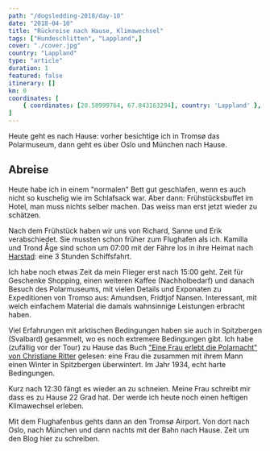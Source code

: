 ```yaml
---
path: "/dogsledding-2018/day-10"
date: "2018-04-10"
title: "Rückreise nach Hause, Klimawechsel"
tags: ["Hundeschlitten", "Lappland",]
cover: "./cover.jpg"
country: "Lappland"
type: "article"
duration: 1
featured: false
itinerary: []
km: 0
coordinates: [
    { coordinates: [20.58999764, 67.843163294], country: 'Lappland' },
]
---
```


Heute geht es nach Hause: vorher besichtige ich in Tromsø das Polarmuseum, dann geht es über Oslo und München nach Hause.


## Abreise

Heute habe ich in einem "normalen" Bett gut geschlafen, wenn es auch nicht so kuschelig wie im Schlafsack war. Aber dann: Frühstücksbuffet im Hotel, man muss nichts selber machen. Das weiss man erst jetzt wieder zu schätzen.

Nach dem Frühstück haben wir uns von Richard, Sanne und Erik verabschiedet. Sie mussten schon früher zum Flughafen als ich. Kamilla und Trond Åge sind schon um 07:00 mit der Fähre los in ihre Heimat nach [Harstad](https://www.google.com/maps/d/edit?mid=1bJvtL_UPfaJKn3Gm0KyzY3Ejy0qqTSQh&ll=69.2179266418466%2C17.748387099999945&z=8): eine 3 Stunden Schiffsfahrt.

Ich habe noch etwas Zeit da mein Flieger erst nach 15:00 geht. Zeit für Geschenke Shopping, einen weiteren Kaffee (Nachholbedarf) und danach Besuch des Polarmuseums, mit vielen Details und Exponaten zu Expeditionen von Tromso aus: Amundsen, Fridtjof Nansen. Interessant, mit welch einfachem Material die damals wahnsinnige Leistungen erbracht haben.

<photo-composition>
<rehype-image src="IMG_1451.JPG"></rehype-image>
<rehype-image src="IMG_1448.JPG"></rehype-image>
<rehype-image src="IMG_1466.JPG"></rehype-image>
</photo-composition>

Viel Erfahrungen mit arktischen Bedingungen haben sie auch in Spitzbergen (Svalbard) gesammelt, wo es noch extremere Bedingungen gibt. Ich habe (zufällig vor der Tour) zu Hause das Buch ["Eine Frau erlebt die Polarnacht" von Christiane Ritter](https://www.amazon.de/Eine-Frau-erlebt-die-Polarnacht/dp/3548235662) gelesen: eine Frau die zusammen mit ihrem Mann einen Winter in Spitzbergen überwintert. Im Jahr 1934, echt harte Bedingungen.

<photo-composition>
<rehype-image src="IMG_1457.JPG"></rehype-image>
<rehype-image src="IMG_1462.JPG"></rehype-image>
</photo-composition>

Kurz nach 12:30 fängt es wieder an zu schneien. Meine Frau schreibt mir dass es zu Hause 22 Grad hat. Der werde ich heute noch einen heftigen Klimawechsel erleben.

<rehype-image src="IMG_1483.JPG"></rehype-image>

Mit dem Flughafenbus gehts dann an den Tromsø Airport. Von dort nach Oslo, nach München und dann nachts mit der Bahn nach Hause. Zeit um den Blog hier zu schreiben.

<rehype-image src="IMG_1496.JPG"></rehype-image>
